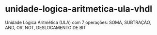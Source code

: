 # unidade-logica-aritmetica-ula-vhdl
Unidade Lógica Aritmética (ULA) com 7 operações: SOMA, SUBTRAÇÃO, AND, OR, NOT, DESLOCAMENTO DE BIT
